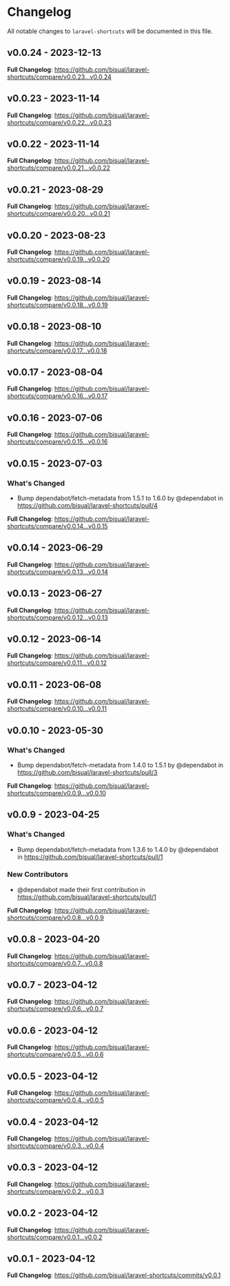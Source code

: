 # Changelog

All notable changes to `laravel-shortcuts` will be documented in this file.

## v0.0.24 - 2023-12-13

**Full Changelog**: https://github.com/bisual/laravel-shortcuts/compare/v0.0.23...v0.0.24

## v0.0.23 - 2023-11-14

**Full Changelog**: https://github.com/bisual/laravel-shortcuts/compare/v0.0.22...v0.0.23

## v0.0.22 - 2023-11-14

**Full Changelog**: https://github.com/bisual/laravel-shortcuts/compare/v0.0.21...v0.0.22

## v0.0.21 - 2023-08-29

**Full Changelog**: https://github.com/bisual/laravel-shortcuts/compare/v0.0.20...v0.0.21

## v0.0.20 - 2023-08-23

**Full Changelog**: https://github.com/bisual/laravel-shortcuts/compare/v0.0.19...v0.0.20

## v0.0.19 - 2023-08-14

**Full Changelog**: https://github.com/bisual/laravel-shortcuts/compare/v0.0.18...v0.0.19

## v0.0.18 - 2023-08-10

**Full Changelog**: https://github.com/bisual/laravel-shortcuts/compare/v0.0.17...v0.0.18

## v0.0.17 - 2023-08-04

**Full Changelog**: https://github.com/bisual/laravel-shortcuts/compare/v0.0.16...v0.0.17

## v0.0.16 - 2023-07-06

**Full Changelog**: https://github.com/bisual/laravel-shortcuts/compare/v0.0.15...v0.0.16

## v0.0.15 - 2023-07-03

### What's Changed

- Bump dependabot/fetch-metadata from 1.5.1 to 1.6.0 by @dependabot in https://github.com/bisual/laravel-shortcuts/pull/4

**Full Changelog**: https://github.com/bisual/laravel-shortcuts/compare/v0.0.14...v0.0.15

## v0.0.14 - 2023-06-29

**Full Changelog**: https://github.com/bisual/laravel-shortcuts/compare/v0.0.13...v0.0.14

## v0.0.13 - 2023-06-27

**Full Changelog**: https://github.com/bisual/laravel-shortcuts/compare/v0.0.12...v0.0.13

## v0.0.12 - 2023-06-14

**Full Changelog**: https://github.com/bisual/laravel-shortcuts/compare/v0.0.11...v0.0.12

## v0.0.11 - 2023-06-08

**Full Changelog**: https://github.com/bisual/laravel-shortcuts/compare/v0.0.10...v0.0.11

## v0.0.10 - 2023-05-30

### What's Changed

- Bump dependabot/fetch-metadata from 1.4.0 to 1.5.1 by @dependabot in https://github.com/bisual/laravel-shortcuts/pull/3

**Full Changelog**: https://github.com/bisual/laravel-shortcuts/compare/v0.0.9...v0.0.10

## v0.0.9 - 2023-04-25

### What's Changed

- Bump dependabot/fetch-metadata from 1.3.6 to 1.4.0 by @dependabot in https://github.com/bisual/laravel-shortcuts/pull/1

### New Contributors

- @dependabot made their first contribution in https://github.com/bisual/laravel-shortcuts/pull/1

**Full Changelog**: https://github.com/bisual/laravel-shortcuts/compare/v0.0.8...v0.0.9

## v0.0.8 - 2023-04-20

**Full Changelog**: https://github.com/bisual/laravel-shortcuts/compare/v0.0.7...v0.0.8

## v0.0.7 - 2023-04-12

**Full Changelog**: https://github.com/bisual/laravel-shortcuts/compare/v0.0.6...v0.0.7

## v0.0.6 - 2023-04-12

**Full Changelog**: https://github.com/bisual/laravel-shortcuts/compare/v0.0.5...v0.0.6

## v0.0.5 - 2023-04-12

**Full Changelog**: https://github.com/bisual/laravel-shortcuts/compare/v0.0.4...v0.0.5

## v0.0.4 - 2023-04-12

**Full Changelog**: https://github.com/bisual/laravel-shortcuts/compare/v0.0.3...v0.0.4

## v0.0.3 - 2023-04-12

**Full Changelog**: https://github.com/bisual/laravel-shortcuts/compare/v0.0.2...v0.0.3

## v0.0.2 - 2023-04-12

**Full Changelog**: https://github.com/bisual/laravel-shortcuts/compare/v0.0.1...v0.0.2

## v0.0.1 - 2023-04-12

**Full Changelog**: https://github.com/bisual/laravel-shortcuts/commits/v0.0.1
